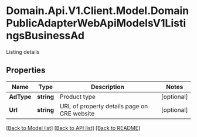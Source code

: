 # Domain.Api.V1.Client.Model.DomainPublicAdapterWebApiModelsV1ListingsBusinessAd
Listing details
## Properties

Name | Type | Description | Notes
------------ | ------------- | ------------- | -------------
**AdType** | **string** | Product type | [optional] 
**Url** | **string** | URL of property details page on CRE website | [optional] 

[[Back to Model list]](../README.md#documentation-for-models) [[Back to API list]](../README.md#documentation-for-api-endpoints) [[Back to README]](../README.md)


